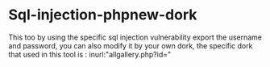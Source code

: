 # Sql-injection-phpnew-dork
This too by using the specific sql injection vulnerability export the username and password, you can also modify it by your own dork, the specific dork that used in this tool is : inurl:"allgallery.php?id="
